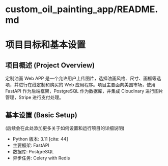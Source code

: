# custom_oil_painting_app/README.md
# 项目目标和基本设置

## 项目概述 (Project Overview)

定制油画 Web APP 是一个允许用户上传图片，选择油画风格、尺寸、画框等选项，并进行在线定制和购买的 Web 应用程序。项目主要面向美国市场，使用 FastAPI 作为后端框架，PostgreSQL 作为数据库，并集成 Cloudinary 进行图片管理，Stripe 进行支付处理。

## 基本设置 (Basic Setup)

(后续会在此处添加更多关于如何设置和运行项目的详细说明)

- Python 版本: 3.11 [cite: 44]
- 主要框架: FastAPI
- 数据库: PostgreSQL
- 异步任务: Celery with Redis